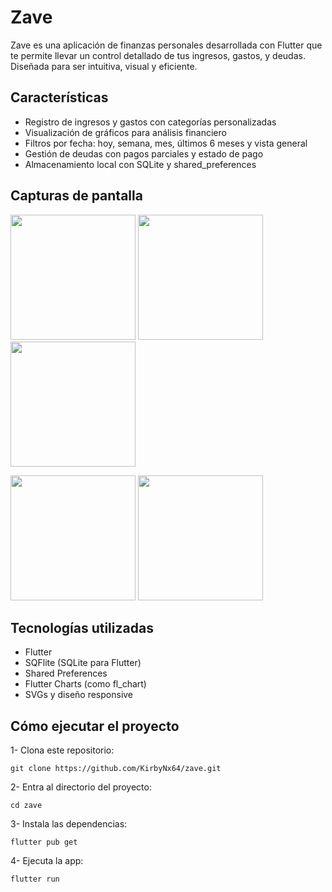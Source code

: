 # Zave
Zave es una aplicación de finanzas personales desarrollada con Flutter que te permite llevar un control detallado de tus ingresos, gastos, y deudas. Diseñada para ser intuitiva, visual y eficiente.

## Características

- Registro de ingresos y gastos con categorías personalizadas
- Visualización de gráficos para análisis financiero
- Filtros por fecha: hoy, semana, mes, últimos 6 meses y vista general
- Gestión de deudas con pagos parciales y estado de pago
- Almacenamiento local con SQLite y shared_preferences

## Capturas de pantalla

<p float="left">
  <img src="https://github.com/user-attachments/assets/a25a59d0-0812-45eb-9a38-a84db28cd607" width="200" />
  <img src="https://github.com/user-attachments/assets/0018ba3f-985f-485f-acb3-aca712198005" width="200" />
  <img src="https://github.com/user-attachments/assets/718286df-04e4-47e1-8129-b56c66f1c96d" width="200" />
</p>

<p float="left">
  <img src="https://github.com/user-attachments/assets/29b2d492-e036-402b-b889-0b6f7f468624" width="200" />
  <img src="https://github.com/user-attachments/assets/cb45ced4-075e-4a93-a075-d7d254a5a384" width="200" />
</p>

## Tecnologías utilizadas

- Flutter
- SQFlite (SQLite para Flutter)
- Shared Preferences
- Flutter Charts (como fl_chart)
- SVGs y diseño responsive

## Cómo ejecutar el proyecto

1- Clona este repositorio:

`git clone https://github.com/KirbyNx64/zave.git`

2- Entra al directorio del proyecto:

`cd zave`

3- Instala las dependencias:

`flutter pub get`

4- Ejecuta la app:

`flutter run`

